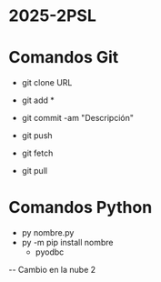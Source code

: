 # 2025-2PSL

# Comandos Git
- git clone URL

- git add *
- git commit -am "Descripción"
- git push

- git fetch
- git pull

# Comandos Python
- py nombre.py
- py -m pip install nombre
    - pyodbc
 
-- Cambio en la nube 2
